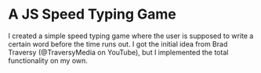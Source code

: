 # A JS Speed Typing Game
I created a simple speed typing game where the user is supposed to write a certain word before the time runs out.
I got the initial idea from Brad Traversy (@TraversyMedia on YouTube), but I implemented the total functionality on my own.